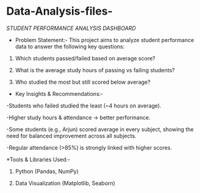 # Data-Analysis-files-
*STUDENT PERFORMANCE ANALYSIS DASHBOARD*

* Problem Statement:-
This project aims to analyze student performance data to answer the following key questions:

1. Which students passed/failed based on average score?
   
2. What is the average study hours of passing vs failing students?

3. Who studied the most but still scored below average?

* Key Insights & Recommendations:-
 
-Students who failed studied the least (~4 hours on average).

-Higher study hours & attendance → better performance.

-Some students (e.g., Arjun) scored average in every subject, showing the need for balanced improvement across all subjects.

-Regular attendance (>85%) is strongly linked with higher scores.

*Tools & Libraries Used:-

1. Python (Pandas, NumPy)

2. Data Visualization (Matplotlib, Seaborn)
